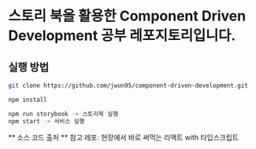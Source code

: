 # 스토리 북을 활용한 Component Driven Development 공부 레포지토리입니다.

## 실행 방법

```bash
git clone https://github.com/jwun95/component-driven-development.git
```

```bash
npm install
```

```bash
npm run storybook -> 스토리북 실행
npm start -> 서비스 실행
```

** 소스 코드 출처 **
참고 레포: 현장에서 바로 써먹는 리액트 with 타입스크립트

